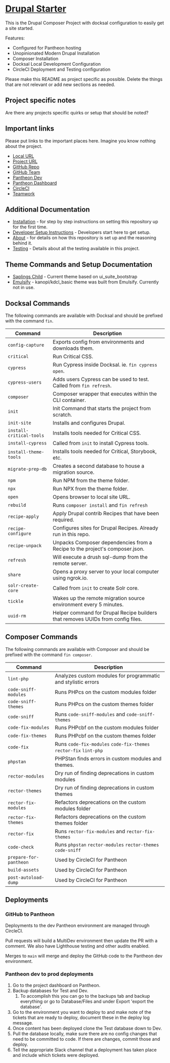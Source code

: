 # [Drupal Starter](https://example.com/)
This is the Drupal Composer Project with docksal configuration to easily get a
site started.

Features:

- Configured for Pantheon hosting
- Unopinionated Modern Drupal Installation
- Composer Installation
- Docksal Local Development Configuration
- CircleCI Deployment and Testing configuration

Please make this README as project specific as possible. Delete the things that
are not relevant or add new sections as needed.


## Project specific notes

Are there any projects specific quirks or setup that should be noted?


## Important links

Please put links to the important places here.
Imagine you know nothing about the project.

* [Local URL]()
* [Project URL]()
* [GitHub Repo]()
* [GitHub Team]()
* [Pantheon Dev]()
* [Pantheon Dashboard]()
* [CircleCI]()
* [Teamwork]()


## Additional Documentation

- [Installation](docs/INSTALLATION.md) - for step by step instructions on
setting this repository up for the first time.
- [Developer Setup Instructions](docs/DEVELOP.md) - Developers start here to get
 setup.
- [About](docs/ABOUT.md) - for details on how this repository is set up and the
reasoning behind it.
- [Testing](docs/TESTING.md) - Details about all the testing available in this
project.


## Theme Commands and Setup Documentation
- [Saplings Child](docs/SAPLINGS_THEME.md) - Current theme based on
ui_suite_bootstrap
- [Emulsify](docs/EMULSIFY.md) - kanopi/kdcl_basic theme was built from
Emulsify. Currently not in use.


## Docksal Commands

The following commands are available with Docksal and should be prefixed with
the command `fin`.

Command | Description
--------|------------
`config-capture` | Exports config from environments and downloads them.
`critical` | Run Critical CSS.
`cypress` | Run Cypress inside Docksal. ie. `fin cypress open`.
`cypress-users` | Adds users Cypress can be used to test. Called from `fin refresh`.
`composer` | Composer wrapper that executes within the CLI container.
`init` | Init Command that starts the project from scratch.
`init-site` | Installs and configures Drupal.
`install-critical-tools` | Installs tools needed for Critical CSS.
`install-cypress` | Called from `init` to install Cypress tools.
`install-theme-tools` | Installs tools needed for Critical, Storybook, etc.
`migrate-prep-db` | Creates a second database to house a migration source.
`npm` | Run NPM from the theme folder.
`npx` | Run NPX from the theme folder.
`open` | Opens browser to local site URL.
`rebuild` | Runs `composer install` and `fin refresh`
`recipe-apply` | Apply Drupal contrib Recipes that have been required.
`recipe-configure` | Configures sites for Drupal Recipes. Already run in this repo.
`recipe-unpack` | Unpacks Composer dependencies from a Recipe to the project's composer.json.
`refresh` | Will execute a drush sql-dump from the remote server.
`share` | Opens a proxy server to your local computer using ngrok.io.
`solr-create-core` | Called from `init` to create Solr core.
`tickle` | Wakes up the remote migration source environment every 5 minutes.
`uuid-rm` | Helper command for Drupal Recipe builders that removes UUIDs from config files.


## Composer Commands

The following commands are available with Composer and should be prefixed with
the command `fin composer`.

Command | Description
--------|------------
`lint-php` | Analyzes custom modules for programmatic and stylistic errors
`code-sniff-modules` | Runs PHPcs on the custom modules folder
`code-sniff-themes` | Runs PHPcs on the custom themes folder
`code-sniff` | Runs `code-sniff-modules` and `code-sniff-themes`
`code-fix-modules` | Runs PHPcbf on the custom modules folder
`code-fix-themes` | Runs PHPcbf on the custom themes folder
`code-fix` | Runs `code-fix-modules` `code-fix-themes` `rector-fix` `lint-php`
`phpstan` | PHPStan finds errors in custom modules and themes.
`rector-modules` | Dry run of finding deprecations in custom modules
`rector-themes` | Dry run of finding deprecations in custom themes
`rector-fix-modules` | Refactors deprecations on the custom modules folder
`rector-fix-themes` | Refactors deprecations on the custom themes folder
`rector-fix` | Runs `rector-fix-modules` and `rector-fix-themes`
`code-check` | Runs `phpstan` `rector-modules` `rector-themes` `code-sniff`
`prepare-for-pantheon` | Used by CircleCI for Pantheon
`build-assets` | Used by CircleCI for Pantheon
`post-autoload-dump` | Used by CircleCI for Pantheon


## Deployments

### GitHub to Pantheon
Deployments to the dev Pantheon environment are managed through CircleCI.

Pull requests will build a MultiDev environment then update the PR with a
comment. We also have Lighthouse testing and other audits enabled.

Merges to `main` will merge and deploy the GitHub code to the Pantheon dev
environment.

### Pantheon dev to prod deployments
1. Go to the project dashboard on Pantheon.
1. Backup databases for Test and Dev.
    1. To accomplish this you can go to the backups tab and backup everything
    or go to Database/Files and under Export 'export the database'.
1. Go to the environment you want to deploy to and make note of the tickets
that are ready to deploy, document these in the deploy log message.
1. Once content has been deployed clone the Test database down to Dev.
1. Pull the database locally, make sure there are no config changes
that need to be committed to code.
If there are changes, commit those and deploy.
1. Tell the appropriate Slack channel that a deployment has taken place
and include which tickets were deployed.
